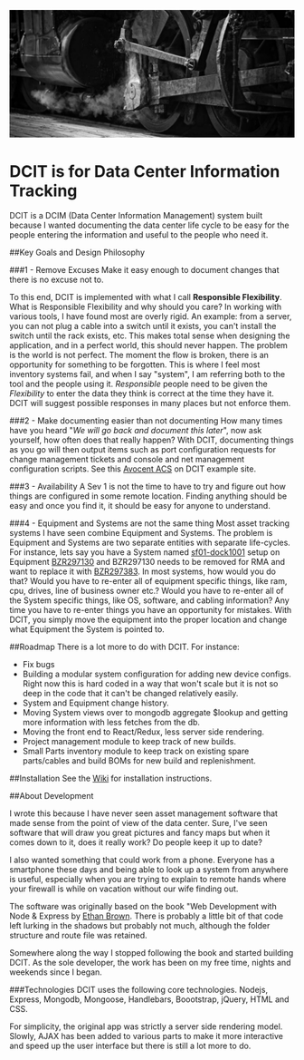 ![Massive machines, wheels of a steam locomotive](https://raw.githubusercontent.com/HyperSprite/dcit/master/public/img/jumbotron_bg.png)

# DCIT is for Data Center Information Tracking




DCIT is a DCIM (Data Center Information Management) system built because I wanted documenting the data center life cycle to be easy for the people entering the information and useful to the people who need it.

##Key Goals and Design Philosophy

###1 - Remove Excuses
Make it easy enough to document changes that there is no excuse not to.

To this end, DCIT is implemented with what I call **Responsible Flexibility**.
What is Responsible Flexibility and why should you care? In working with various tools, I have found most are overly rigid. An example: from a server, you can not plug a cable into a switch until it exists, you can't install the switch until the rack exists, etc. This makes total sense when designing the application, and in a perfect world, this should never happen. The problem is the world is not perfect. The moment the flow is broken, there is an opportunity for something to be forgotten. This is where I feel most inventory systems fail, and when I say "system", I am referring both to the tool and the people using it. *Responsible* people need to be given the *Flexibility* to enter the data they think is correct at the time they have it. DCIT will suggest possible responses in many places but not enforce them.

###2 - Make documenting easier than not documenting
How many times have you heard "*We will go back and document this later*", now ask yourself, how often does that really happen?
With DCIT, documenting things as you go will then output items such as port configuration requests for change management tickets and console and net management configuration scripts. See this [Avocent ACS](https://dcit.hypersprite.com/system/con-ny01-aa04-01) on DCIT example site.

###3 - Availability
A Sev 1 is not the time to have to try and figure out how things are configured in some remote location. Finding anything should be easy and once you find it, it should be easy for anyone to understand.

###4 - Equipment and Systems are not the same thing
Most asset tracking systems I have seen combine Equipment and Systems. The problem is Equipment and Systems are two separate entities with separate life-cycles. For instance, lets say you have a System named [sf01-dock1001](https://dcit.hypersprite.com/system/sf01-dock1001) setup on Equipment [BZR297130](https://dcit.hypersprite.com/equipment/BZR297130) and BZR297130 needs to be removed for RMA and want to replace it with [BZR297383](https://dcit.hypersprite.com/equipment/BZR297383). In most systems, how would you do that? Would you have to re-enter all of equipment specific things, like ram, cpu, drives, line of business owner etc.? Would you have to re-enter all of the System specific things, like OS, software, and cabling information? Any time you have to re-enter things you have an opportunity for mistakes. With DCIT, you simply move the equipment into the proper location and change what Equipment the System is pointed to.

##Roadmap
There is a lot more to do with DCIT. For instance:

 - Fix bugs
 - Building a modular system configuration for adding new device configs. Right now this is hard coded in a way that won't scale but it is not so deep in the code that it can't be changed relatively easily.
 - System and Equipment change history.
 -  Moving System views over to mongodb aggregate $lookup and getting more information with less fetches from the db.
 - Moving the front end to React/Redux, less server side rendering.
 - Project management module to keep track of new builds.
 - Small Parts inventory module to keep track on existing spare parts/cables and build BOMs for new build and replenishment.

##Installation
See the [Wiki](https://github.com/HyperSprite/dcit/wiki) for installation instructions.

##About Development

I wrote this because I have never seen asset management software that made sense from the point of view of the data center. Sure, I've seen software that will draw you great pictures and fancy maps but when it comes down to it, does it really work? Do people keep it up to date?

I also wanted something that could work from a phone. Everyone has a smartphone these days and being able to look up a system from anywhere is useful, especially when you are trying to explain to remote hands where your firewall is while on vacation without our wife finding out.

The software was originally based on the book "Web Development with Node & Express by [Ethan Brown](https://github.com/EthanRBrown/web-development-with-node-and-express). There is probably a little bit of that code left lurking in the shadows but probably not much, although the folder structure and route file was retained.

Somewhere along the way I stopped following the book and started building DCIT. As the sole developer, the work has been on my free time, nights and weekends since I began.

###Technologies
DCIT uses the following core technologies. Nodejs, Express, Mongodb, Mongoose, Handlebars, Boootstrap, jQuery, HTML and CSS.

For simplicity, the original app was strictly a server side rendering model. Slowly, AJAX has been added to various parts to make it more interactive and speed up the user interface but there is still a lot more to do.

